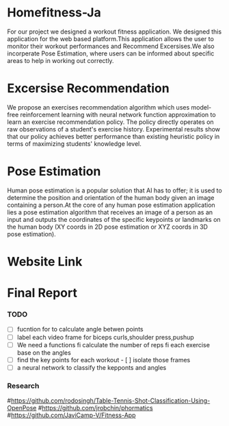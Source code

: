 # Homefitness-Ja
For our project we designed a workout fitness application. We designed this application for the web based platform.This application allows the user to monitor their workout performances and Recommend Excersises.We also incorperate Pose Estimation, where users can be informed about specific areas to help in working out correctly.
# Excersise Recommendation
We propose an exercises recommendation algorithm which uses model-free reinforcement learning with neural network function approximation to learn an exercise recommendation policy. The policy directly operates on raw observations of a student's exercise history. Experimental results show that our policy achieves better performance than existing heuristic policy in terms of maximizing students' knowledge level.
# Pose Estimation
Human pose estimation is a popular solution that AI has to offer; it is used to determine the position and orientation of the human body given an image containing a person.At the core of any human pose estimation application lies a pose estimation algorithm that receives an image of a person as an input and outputs the coordinates of the specific keypoints or landmarks on the human body (XY coords in 2D pose estimation or XYZ coords in 3D pose estimation).
# Website Link
# Final Report

### TODO
- [ ] fucntion for to calculate angle betwen points
- [ ] label each video frame for biceps curls,shoulder press,pushup
- [ ] We need a functions fi calculate the number of reps fi each exercise base on the angles
- [ ] find the key points for each workout
      - [ ] isolate those frames 
- [ ] a neural network to classify the kepponts and angles

### Research 
#https://github.com/rodosingh/Table-Tennis-Shot-Classification-Using-OpenPose
#https://github.com/jrobchin/phormatics
#https://github.com/JaviCamp-V/Fitness-App






